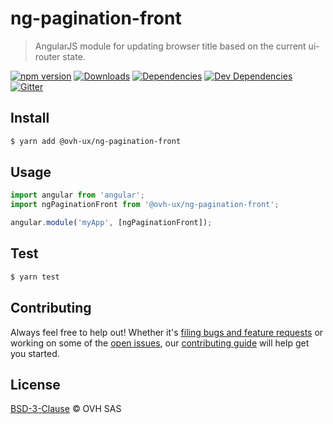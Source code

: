 # ng-pagination-front

> AngularJS module for updating browser title based on the current ui-router state.

[![npm version](https://badgen.net/npm/v/@ovh-ux/ng-pagination-front)](https://www.npmjs.com/package/@ovh-ux/ng-pagination-front) [![Downloads](https://badgen.net/npm/dt/@ovh-ux/ng-pagination-front)](https://npmjs.com/package/@ovh-ux/ng-pagination-front) [![Dependencies](https://badgen.net/david/dep/ovh/manager/packages/components/ng-pagination-front)](https://npmjs.com/package/@ovh-ux/ng-pagination-front?activeTab=dependencies) [![Dev Dependencies](https://badgen.net/david/dev/ovh/manager/packages/components/ng-pagination-front)](https://npmjs.com/package/@ovh-ux/ng-pagination-front?activeTab=dependencies) [![Gitter](https://badgen.net/badge/gitter/ovh-ux/blue?icon=gitter)](https://gitter.im/ovh/ux)

## Install

```sh
$ yarn add @ovh-ux/ng-pagination-front
```

## Usage

```js
import angular from 'angular';
import ngPaginationFront from '@ovh-ux/ng-pagination-front';

angular.module('myApp', [ngPaginationFront]);
```

## Test

```sh
$ yarn test
```

## Contributing

Always feel free to help out! Whether it's [filing bugs and feature requests](https://github.com/ovh/manager/issues/new) or working on some of the [open issues](https://github.com/ovh/manager/issues), our [contributing guide](https://github.com/ovh/manager/blob/master/CONTRIBUTING.md) will help get you started.

## License

[BSD-3-Clause](LICENSE) © OVH SAS
